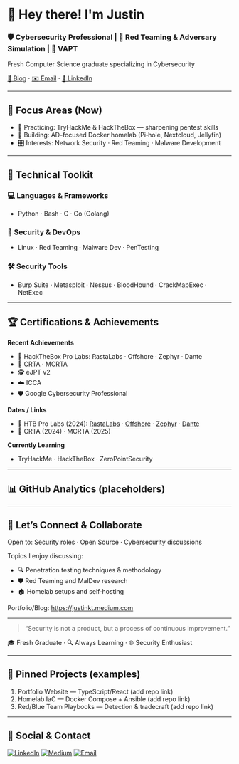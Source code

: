 # 👋 Hey there! I'm Justin

### 🛡️ Cybersecurity Professional | 🎯 Red Teaming & Adversary Simulation | 🔐 VAPT

Fresh Computer Science graduate specializing in Cybersecurity

[📝 Blog](https://justinkt.medium.com) · [✉️ Email](mailto:justinkombe.offsec@outlook.com) · [🔗 LinkedIn](https://www.linkedin.com/in/jkt112/)

---

## 🚀 Focus Areas (Now)

- 🧪 Practicing: TryHackMe & HackTheBox — sharpening pentest skills
- 🧱 Building: AD-focused Docker homelab (Pi‑hole, Nextcloud, Jellyfin)
- 🎛️ Interests: Network Security · Red Teaming · Malware Development

---

## 🧰 Technical Toolkit

### 💻 Languages & Frameworks

- Python · Bash · C · Go (Golang)

### 🧪 Security & DevOps

- Linux · Red Teaming · Malware Dev · PenTesting

### 🛠️ Security Tools

- Burp Suite · Metasploit · Nessus · BloodHound · CrackMapExec · NetExec

---

## 🏆 Certifications & Achievements 

**Recent Achievements**
- 🧪 HackTheBox Pro Labs: RastaLabs · Offshore · Zephyr · Dante
- 🎯 CRTA · MCRTA
- 🕵️ eJPT v2
- ☁️ ICCA 
- 🛡️ Google Cybersecurity Professional
  
**Dates / Links**
- 🧪 HTB Pro Labs (2024): [RastaLabs](#) · [Offshore](#) · [Zephyr](#) · [Dante](#)
- 🎯 CRTA (2024) · MCRTA (2025)

**Currently Learning**
- TryHackMe · HackTheBox · ZeroPointSecurity

---

## 📊 GitHub Analytics (placeholders)

<!-- Badges/examples you can enable later -->
<!-- ![GitHub Streak](https://streak-stats.demolab.com?user=YOUR_USER&theme=dark) -->
<!-- ![Top Langs](https://github-readme-stats.vercel.app/api/top-langs/?username=YOUR_USER&layout=compact&theme=dark) -->

---

## 🤝 Let’s Connect & Collaborate

Open to: Security roles · Open Source · Cybersecurity discussions

Topics I enjoy discussing:
- 🔍 Penetration testing techniques & methodology
- 🛡️ Red Teaming and MalDev research
- 🏠 Homelab setups and self‑hosting

Portfolio/Blog: https://justinkt.medium.com

---

> “Security is not a product, but a process of continuous improvement.”

🎓 Fresh Graduate · 🔍 Always Learning · 🌐 Security Enthusiast

---

## 📌 Pinned Projects (examples)

1) Portfolio Website — TypeScript/React (add repo link)
2) Homelab IaC — Docker Compose + Ansible (add repo link)
3) Red/Blue Team Playbooks — Detection & tradecraft (add repo link)

---

## 🔗 Social & Contact

[![LinkedIn](https://img.shields.io/badge/LinkedIn-0A66C2?style=for-the-badge&logo=linkedin&logoColor=white)](https://www.linkedin.com/in/jkt112/)
[![Medium](https://img.shields.io/badge/Medium-12100E?style=for-the-badge&logo=medium&logoColor=white)](https://justinkt.medium.com)
[![Email](https://img.shields.io/badge/Email-0078D4?style=for-the-badge&logo=microsoft-outlook&logoColor=white)](mailto:justinkombe.offsec@outlook.com)
